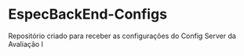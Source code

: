 # EspecBackEnd-Configs
Repositório criado para receber as configurações do Config Server da Avaliação I
